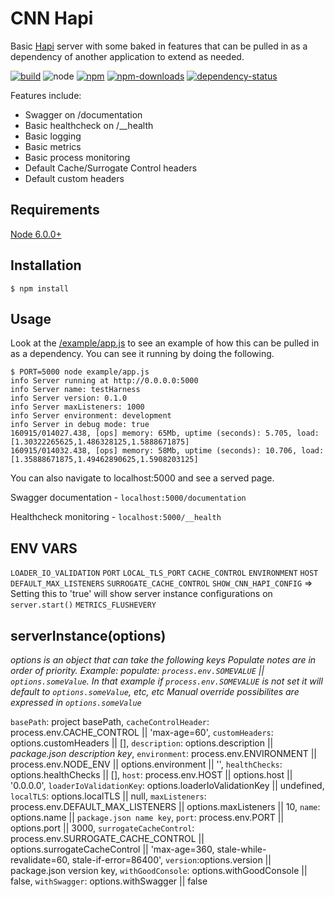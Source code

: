 # CNN Hapi

Basic [Hapi](http://hapijs.com/) server with some baked in features that can be
pulled in as a dependency of another application to extend as needed.

[![build](https://img.shields.io/travis/cnnlabs/cnn-hapi/master.svg?style=flat-square)](https://travis-ci.org/cnnlabs/cnn-hapi)
![node](https://img.shields.io/node/v/cnn-hapi.svg?style=flat-square)
[![npm](https://img.shields.io/npm/v/cnn-hapi.svg?style=flat-square)](https://www.npmjs.com/package/cnn-hapi)
[![npm-downloads](https://img.shields.io/npm/dm/cnn-hapi.svg?style=flat-square)](https://www.npmjs.com/package/cnn-hapi)
[![dependency-status](https://gemnasium.com/cnnlabs/cnn-hapi.svg)](https://gemnasium.com/cnnlabs/cnn-hapi)

Features include:

- Swagger on /documentation
- Basic healthcheck on /__health
- Basic logging
- Basic metrics
- Basic process monitoring
- Default Cache/Surrogate Control headers
- Default custom headers


## Requirements

[Node 6.0.0+](https://npmjs.org)


## Installation

```shell
$ npm install
```


## Usage

Look at the [/example/app.js](./example/app.js) to see an example of how this
can be pulled in as a dependency.  You can see it running by doing the
following.

```shell
$ PORT=5000 node example/app.js
info Server running at http://0.0.0.0:5000
info Server name: testHarness
info Server version: 0.1.0
info Server maxListeners: 1000
info Server environment: development
info Server in debug mode: true
160915/014027.438, [ops] memory: 65Mb, uptime (seconds): 5.705, load: [1.30322265625,1.486328125,1.5888671875]
160915/014032.438, [ops] memory: 58Mb, uptime (seconds): 10.706, load: [1.35888671875,1.49462890625,1.5908203125]
```

You can also navigate to localhost:5000 and see a served page.

Swagger documentation - `localhost:5000/documentation`

Healthcheck monitoring - `localhost:5000/__health`


## ENV VARS
`LOADER_IO_VALIDATION`
`PORT`
`LOCAL_TLS_PORT`
`CACHE_CONTROL`
`ENVIRONMENT`
`HOST`
`DEFAULT_MAX_LISTENERS`
`SURROGATE_CACHE_CONTROL`
`SHOW_CNN_HAPI_CONFIG`  => Setting this to 'true' will show server instance configurations on `server.start()`
`METRICS_FLUSHEVERY`

## serverInstance(options)
_options is an object that can take the following keys_
_Populate notes are in order of priority. Example: populate: `process.env.SOMEVALUE` || `options.someValue`. In that example if `process.env.SOMEVALUE` is not set it will default to `options.someValue`, etc, etc_
_Manual override possibilites are expressed in `options.someValue`_


`basePath`: project basePath,
`cacheControlHeader`: process.env.CACHE_CONTROL || 'max-age=60',
`customHeaders`: options.customHeaders || [],
`description`: options.description || _package.json description key_,
`environment`: process.env.ENVIRONMENT || process.env.NODE_ENV || options.environment || '',
`healthChecks`: options.healthChecks || [],
`host`: process.env.HOST || options.host || '0.0.0.0',
`loaderIoValidationKey`: options.loaderIoValidationKey || undefined,
`localTLS`: options.localTLS || null,
`maxListeners`: process.env.DEFAULT_MAX_LISTENERS || options.maxListeners || 10,
`name`: options.name || `package.json name key`,
`port`: process.env.PORT || options.port || 3000,
`surrogateCacheControl`:
    process.env.SURROGATE_CACHE_CONTROL || options.surrogateCacheControl || 'max-age=360, stale-while-revalidate=60, stale-if-error=86400',
`version`:options.version || package.json version key,
`withGoodConsole`: options.withGoodConsole || false,
`withSwagger`: options.withSwagger || false

